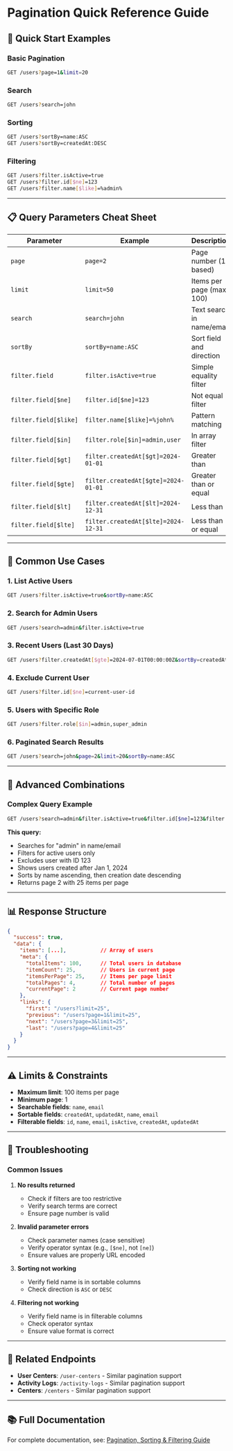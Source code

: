 # Pagination Quick Reference Guide

## 🚀 **Quick Start Examples**

### **Basic Pagination**

```bash
GET /users?page=1&limit=20
```

### **Search**

```bash
GET /users?search=john
```

### **Sorting**

```bash
GET /users?sortBy=name:ASC
GET /users?sortBy=createdAt:DESC
```

### **Filtering**

```bash
GET /users?filter.isActive=true
GET /users?filter.id[$ne]=123
GET /users?filter.name[$like]=%admin%
```

---

## 📋 **Query Parameters Cheat Sheet**

| Parameter             | Example                             | Description               |
| --------------------- | ----------------------------------- | ------------------------- |
| `page`                | `page=2`                            | Page number (1-based)     |
| `limit`               | `limit=50`                          | Items per page (max: 100) |
| `search`              | `search=john`                       | Text search in name/email |
| `sortBy`              | `sortBy=name:ASC`                   | Sort field and direction  |
| `filter.field`        | `filter.isActive=true`              | Simple equality filter    |
| `filter.field[$ne]`   | `filter.id[$ne]=123`                | Not equal filter          |
| `filter.field[$like]` | `filter.name[$like]=%john%`         | Pattern matching          |
| `filter.field[$in]`   | `filter.role[$in]=admin,user`       | In array filter           |
| `filter.field[$gt]`   | `filter.createdAt[$gt]=2024-01-01`  | Greater than              |
| `filter.field[$gte]`  | `filter.createdAt[$gte]=2024-01-01` | Greater than or equal     |
| `filter.field[$lt]`   | `filter.createdAt[$lt]=2024-12-31`  | Less than                 |
| `filter.field[$lte]`  | `filter.createdAt[$lte]=2024-12-31` | Less than or equal        |

---

## 🎯 **Common Use Cases**

### **1. List Active Users**

```bash
GET /users?filter.isActive=true&sortBy=name:ASC
```

### **2. Search for Admin Users**

```bash
GET /users?search=admin&filter.isActive=true
```

### **3. Recent Users (Last 30 Days)**

```bash
GET /users?filter.createdAt[$gte]=2024-07-01T00:00:00Z&sortBy=createdAt:DESC
```

### **4. Exclude Current User**

```bash
GET /users?filter.id[$ne]=current-user-id
```

### **5. Users with Specific Role**

```bash
GET /users?filter.role[$in]=admin,super_admin
```

### **6. Paginated Search Results**

```bash
GET /users?search=john&page=2&limit=20&sortBy=name:ASC
```

---

## 🔧 **Advanced Combinations**

### **Complex Query Example**

```bash
GET /users?search=admin&filter.isActive=true&filter.id[$ne]=123&filter.createdAt[$gte]=2024-01-01&sortBy=name:ASC,createdAt:DESC&page=2&limit=25
```

**This query:**

- Searches for "admin" in name/email
- Filters for active users only
- Excludes user with ID 123
- Shows users created after Jan 1, 2024
- Sorts by name ascending, then creation date descending
- Returns page 2 with 25 items per page

---

## 📊 **Response Structure**

```json
{
  "success": true,
  "data": {
    "items": [...],           // Array of users
    "meta": {
      "totalItems": 100,      // Total users in database
      "itemCount": 25,        // Users in current page
      "itemsPerPage": 25,     // Items per page limit
      "totalPages": 4,        // Total number of pages
      "currentPage": 2        // Current page number
    },
    "links": {
      "first": "/users?limit=25",
      "previous": "/users?page=1&limit=25",
      "next": "/users?page=3&limit=25",
      "last": "/users?page=4&limit=25"
    }
  }
}
```

---

## ⚠️ **Limits & Constraints**

- **Maximum limit**: 100 items per page
- **Minimum page**: 1
- **Searchable fields**: `name`, `email`
- **Sortable fields**: `createdAt`, `updatedAt`, `name`, `email`
- **Filterable fields**: `id`, `name`, `email`, `isActive`, `createdAt`, `updatedAt`

---

## 🐛 **Troubleshooting**

### **Common Issues**

1. **No results returned**
   - Check if filters are too restrictive
   - Verify search terms are correct
   - Ensure page number is valid

2. **Invalid parameter errors**
   - Check parameter names (case sensitive)
   - Verify operator syntax (e.g., `[$ne]`, not `[ne]`)
   - Ensure values are properly URL encoded

3. **Sorting not working**
   - Verify field name is in sortable columns
   - Check direction is `ASC` or `DESC`

4. **Filtering not working**
   - Verify field name is in filterable columns
   - Check operator syntax
   - Ensure value format is correct

---

## 🔗 **Related Endpoints**

- **User Centers**: `/user-centers` - Similar pagination support
- **Activity Logs**: `/activity-logs` - Similar pagination support
- **Centers**: `/centers` - Similar pagination support

---

## 📚 **Full Documentation**

For complete documentation, see: [Pagination, Sorting & Filtering Guide](./PAGINATION_SORTING_FILTERING_GUIDE.md)









